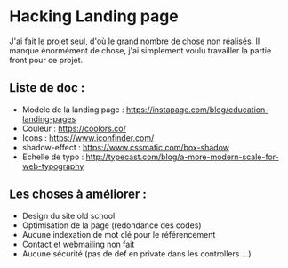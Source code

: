 # Hacking Landing page
J'ai fait le projet seul, d'où le grand nombre de chose non réalisés. Il manque énormément de chose, j'ai simplement voulu travailler la partie front pour ce projet. 

## Liste de doc :
* Modele de la landing page : https://instapage.com/blog/education-landing-pages
* Couleur : https://coolors.co/
* Icons : https://www.iconfinder.com/
* shadow-effect : https://www.cssmatic.com/box-shadow
* Echelle de typo : http://typecast.com/blog/a-more-modern-scale-for-web-typography

## Les choses à améliorer :
* Design du site old school
* Optimisation de la page (redondance des codes)
* Aucune indexation de mot clé pour le référencement
* Contact et webmailing non fait
* Aucune sécurité (pas de def en private dans les controllers ...)
